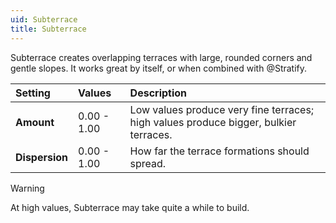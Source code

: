 ```yaml
---
uid: Subterrace
title: Subterrace
---
```


Subterrace creates overlapping terraces with large, rounded corners and gentle slopes. It works great by itself, or when combined with @Stratify.

| Setting        | Values      | Description |
| :------------- | :---------- | :---------- |
| **Amount**     | 0.00 - 1.00 | Low values produce very fine terraces; high values produce bigger, bulkier terraces. |
| **Dispersion** | 0.00 - 1.00 | How far the terrace formations should spread. |


> [!WARNING] 
> At high values, Subterrace may take quite a while to build.